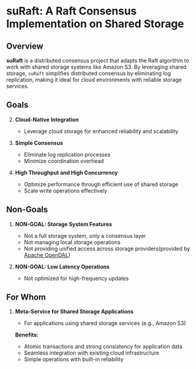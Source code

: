# suRaft: A Raft Consensus Implementation on Shared Storage


## Overview

**suRaft** is a distributed consensus project that adapts the Raft algorithm to work with shared storage systems like Amazon S3. By leveraging shared storage, `suRaft` simplifies distributed consensus by eliminating log replication, making it ideal for cloud environments with reliable storage services.


## Goals

2. **Cloud-Native Integration**
   - Leverage cloud storage for enhanced reliability and scalability

1. **Simple Consensus**
   - Eliminate log replication processes
   - Minimize coordination overhead

3. **High Throughput and High Concurrency**
   - Optimize performance through efficient use of shared storage
   - Scale write operations effectively


## Non-Goals

1. **NON-GOAL: Storage System Features**
   - Not a full storage system, only a consensus layer
   - Not managing local storage operations
   - Not providing unified access across storage providers(provided by [Apache OpenDAL](https://github.com/apache/opendal))

2. **NON-GOAL: Low Latency Operations**
   - Not optimized for high-frequency updates


## For Whom

1. **Meta-Service for Shared Storage Applications**
   - For applications using shared storage services (e.g., Amazon S3)

   **Benefits:**
   - Atomic transactions and strong consistency for application data
   - Seamless integration with existing cloud infrastructure
   - Simple operations with built-in reliability
